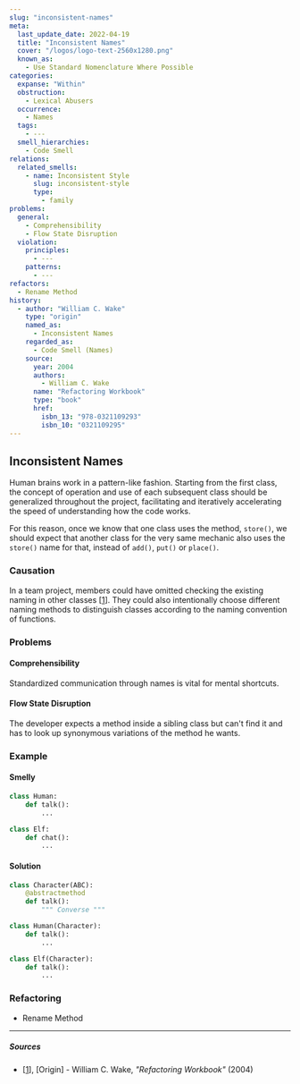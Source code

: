 ```yaml
---
slug: "inconsistent-names"
meta:
  last_update_date: 2022-04-19
  title: "Inconsistent Names"
  cover: "/logos/logo-text-2560x1280.png"
  known_as:
    - Use Standard Nomenclature Where Possible
categories:
  expanse: "Within"
  obstruction:
    - Lexical Abusers
  occurrence:
    - Names
  tags:
    - ---
  smell_hierarchies:
    - Code Smell
relations:
  related_smells:
    - name: Inconsistent Style
      slug: inconsistent-style
      type:
        - family
problems:
  general:
    - Comprehensibility
    - Flow State Disruption
  violation:
    principles:
      - ---
    patterns:
      - ---
refactors:
  - Rename Method
history:
  - author: "William C. Wake"
    type: "origin"
    named_as:
      - Inconsistent Names
    regarded_as:
      - Code Smell (Names)
    source:
      year: 2004
      authors:
        - William C. Wake
      name: "Refactoring Workbook"
      type: "book"
      href:
        isbn_13: "978-0321109293"
        isbn_10: "0321109295"
---
```


## Inconsistent Names

Human brains work in a pattern-like fashion. Starting from the first class, the concept of operation and use of each subsequent class should be generalized throughout the project, facilitating and iteratively accelerating the speed of understanding how the code works.

For this reason, once we know that one class uses the method, `store()`, we should expect that another class for the very same mechanic also uses the `store()` name for that, instead of `add()`, `put()` or `place()`.

### Causation

In a team project, members could have omitted checking the existing naming in other classes [[1](#sources)]. They could also intentionally choose different naming methods to distinguish classes according to the naming convention of functions.

### Problems

#### **Comprehensibility**

Standardized communication through names is vital for mental shortcuts.

#### **Flow State Disruption**

The developer expects a method inside a sibling class but can't find it and has to look up synonymous variations of the method he wants.

### Example

<div class="example-block">

#### Smelly

```py
class Human:
    def talk():
        ...

class Elf:
    def chat():
        ...
```

#### Solution

```py
class Character(ABC):
    @abstractmethod
    def talk():
        """ Converse """

class Human(Character):
    def talk():
        ...

class Elf(Character):
    def talk():
        ...
```

</div>

### Refactoring

- Rename Method

---

##### Sources

- [[1](#sources)], [Origin] - William C. Wake, _"Refactoring Workbook"_ (2004)
